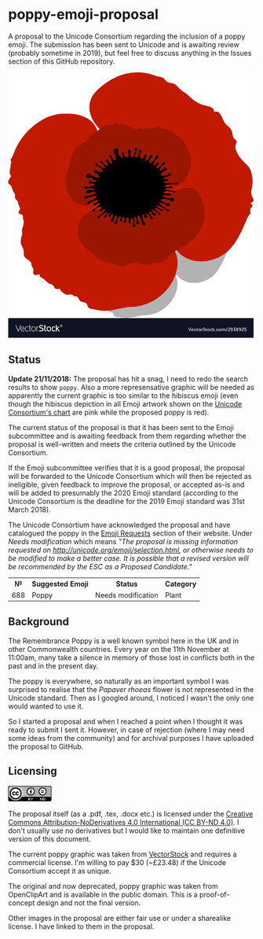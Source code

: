 # poppy-emoji-proposal
A proposal to the Unicode Consortium regarding the inclusion of a poppy emoji. The submission has been sent to Unicode and is awaiting review (probably sometime in 2019), but feel free to discuss anything in the Issues section of this GitHub repository.

<img src="https://github.com/inferno986return/poppy-emoji-proposal/blob/master/img/poppy_alt.jpg" width="500" height="540" alt="Poppy proof-of-concept"/>

## Status

**Update 21/11/2018:** The proposal has hit a snag, I need to redo the search results to show `poppy`. Also a more represensative graphic will be needed as apparently the current graphic is too similar to the hibiscus emoji (even though the hibiscus depiction in all Emoji artwork shown on the [Unicode Consortium's chart](https://unicode.org/emoji/charts/full-emoji-list.html#plant-flower) are pink while the proposed poppy is red).

The current status of the proposal is that it has been sent to the Emoji subcommittee and is awaiting feedback from them regarding whether the proposal is well-written and meets the criteria outlined by the Unicode Consortium.

If the Emoji subcommittee verifies that it is a good proposal, the proposal will be forwarded to the Unicode Consortium which will then be rejected as ineligible, given feedback to improve the proposal, or accepted as-is and will be added to presumably the 2020 Emoji standard (according to the Unicode Consortium is the deadline for the 2019 Emoji standard was 31st March 2018).

The Unicode Consortium have acknowledged the proposal and have catalogued the poppy in the [Emoji Requests](https://unicode.org/emoji/emoji-requests.html) section of their website. Under *Needs modification* which means *"The proposal is missing information requested on http://unicode.org/emoji/selection.html, or otherwise needs to be modified to make a better case. It is possible that a revised version will be recommended by the ESC as a Proposed Candidate."*

<table>
	<tr><th>№</th> <th>Suggested Emoji</th> <th>Status</th> <th>Category</th></tr>
	<tr><td>688</td> <td>Poppy</td> <td>Needs modification</td> <td>Plant</td></tr>
</table>

## Background

The Remembrance Poppy is a well known symbol here in the UK and in other Commonwealth countries. Every year on the 11th November at 11:00am, many take a silence in memory of those lost in conflicts both in the past and in the present day.

The poppy is everywhere, so naturally as an important symbol I was surprised to realise that the *Papaver rhoeas* flower is not represented in the Unicode standard. Then as I googled around, I noticed I wasn't the only one would wanted to use it.

So I started a proposal and when I reached a point when I thought it was ready to submit I sent it. However, in case of rejection (where I may need some ideas from the community) and for archival purposes I have uploaded the proposal to GitHub.

## Licensing

<img src="https://github.com/inferno986return/poppy-emoji-proposal/blob/master/img/ccbynd.png" alt="CC-BY-ND"/> 

The proposal itself (as a .pdf, .tex, .docx etc.) is licensed under the [Creative Commons Attribution-NoDerivatives 4.0 International (CC BY-ND 4.0)](https://creativecommons.org/licenses/by-nd/4.0/). I don't usually use no derivatives but I would like to maintain one definitive version of this document.

The current poppy graphic was taken from [VectorStock](https://www.vectorstock.com/royalty-free-vector/red-poppy-vector-2938925) and requires a commercial license. I'm willing to pay $30 (~£23.48) if the Unicode Consortium accept it as unique.

The original and now deprecated, poppy graphic was taken from OpenClipArt and is available in the public domain. This is a proof-of-concept design and not the final version.

Other images in the proposal are either fair use or under a sharealike license. I have linked to them in the proposal.